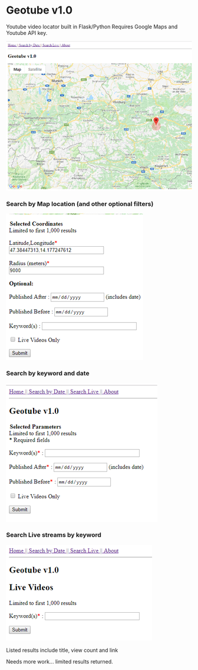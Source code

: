 # Geotube v1.0
Youtube video locator built in Flask/Python
Requires Google Maps and Youtube API key.

![Menu screen](/docs/geo1.png)

### Search by Map location (and other optional filters)
![Menu screen](/docs/geo2.png)

### Search by keyword and date
![Menu screen](/docs/geo3.png)

### Search Live streams by keyword
![Menu screen](/docs/geo4.png)

Listed results include title, view count and link

Needs more work... limited results returned.

